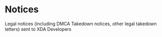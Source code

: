 Notices
=======

Legal notices (including DMCA Takedown notices, other legal takedown letters) sent to XDA Developers
